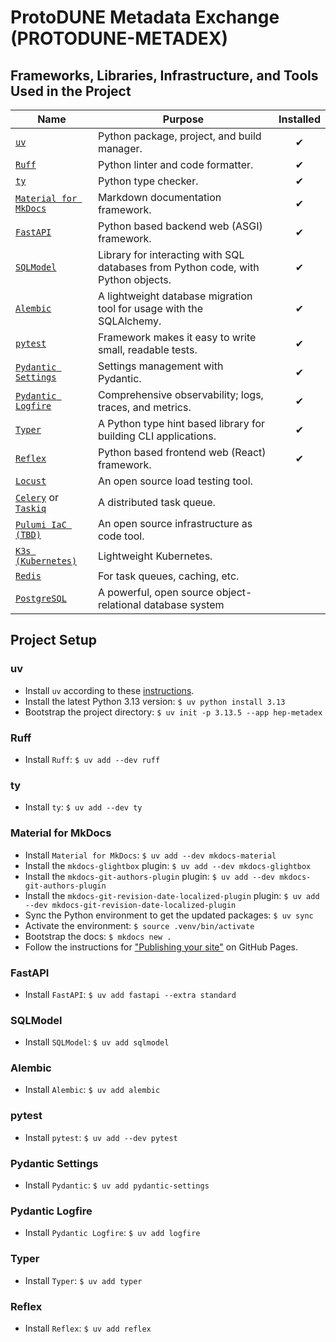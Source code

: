 # ProtoDUNE Metadata Exchange (PROTODUNE-METADEX)

## Frameworks, Libraries, Infrastructure, and Tools Used in the Project

| Name                                                                                                              | Purpose                                                                           | Installed |
| ----------------------------------------------------------------------------------------------------------------- | --------------------------------------------------------------------------------- | :-------: |
| [`uv`](https://docs.astral.sh/uv/)                                                                                | Python package, project, and build manager.                                       |     ✔     |
| [`Ruff`](https://docs.astral.sh/ruff/)                                                                            | Python linter and code formatter.                                                 |     ✔     |
| [`ty`](https://docs.astral.sh/ty/)                                                                                | Python type checker.                                                              |     ✔     |
| [`Material for MkDocs`](https://squidfunk.github.io/mkdocs-material/)                                             | Markdown documentation framework.                                                 |     ✔     |
| [`FastAPI`](https://fastapi.tiangolo.com/)                                                                        | Python based backend web (ASGI) framework.                                        |     ✔     |
| [`SQLModel`](https://sqlmodel.tiangolo.com/)                                                                      | Library for interacting with SQL databases from Python code, with Python objects. |     ✔     |
| [`Alembic`](https://alembic.sqlalchemy.org/en/latest/)                                                            | A lightweight database migration tool for usage with the SQLAlchemy.              |     ✔     |
| [`pytest`](https://docs.pytest.org/en/stable/)                                                                    | Framework makes it easy to write small, readable tests.                           |     ✔     |
| [`Pydantic Settings`](https://docs.pydantic.dev/latest/concepts/pydantic_settings/)                               | Settings management with Pydantic.                                                |     ✔     |
| [`Pydantic Logfire`](https://pydantic.dev/logfire)                                                                | Comprehensive observability; logs, traces, and metrics.                           |     ✔     |
| [`Typer`](https://typer.tiangolo.com/)                                                                            | A Python type hint based library for building CLI applications.                   |     ✔     |
| [`Reflex`](https://reflex.dev/)                                                                                   | Python based frontend web (React) framework.                                      |     ✔     |
| [`Locust`](https://locust.io/)                                                                                    | An open source load testing tool.                                                 |           |
| [`Celery`](https://https://docs.celeryq.dev/en/stable/index.html) or [`Taskiq`](https://taskiq-python.github.io/) | A distributed task queue.                                                         |           |
| [`Pulumi IaC (TBD)`](https://www.pulumi.com/docs/iac/)                                                            | An open source infrastructure as code tool.                                       |           |
| [`K3s (Kubernetes)`](https://k3s.io/)                                                                             | Lightweight Kubernetes.                                                           |           |
| [`Redis`](https://redis.io/)                                                                                      | For task queues, caching, etc.                                                    |           |
| [`PostgreSQL`](https://www.postgresql.org/)                                                                       | A powerful, open source object-relational database system                         |           |

## Project Setup

### uv

- Install `uv` according to these [instructions](https://docs.astral.sh/uv/getting-started/installation/).
- Install the latest Python 3.13 version: `$ uv python install 3.13`
- Bootstrap the project directory: `$ uv init -p 3.13.5 --app hep-metadex`

### Ruff

- Install `Ruff`: `$ uv add --dev ruff`

### ty

- Install `ty`: `$ uv add --dev ty`

### Material for MkDocs

- Install `Material for MkDocs`: `$ uv add --dev mkdocs-material`
- Install the `mkdocs-glightbox` plugin: `$ uv add --dev mkdocs-glightbox`
- Install the `mkdocs-git-authors-plugin` plugin: `$ uv add --dev mkdocs-git-authors-plugin`
- Install the `mkdocs-git-revision-date-localized-plugin` plugin: `$ uv add --dev mkdocs-git-revision-date-localized-plugin`
- Sync the Python environment to get the updated packages: `$ uv sync`
- Activate the environment: `$ source .venv/bin/activate`
- Bootstrap the docs: `$ mkdocs new .`
- Follow the instructions for ["Publishing your site"](https://squidfunk.github.io/mkdocs-material/publishing-your-site/) on GitHub Pages.

### FastAPI

- Install `FastAPI`: `$ uv add fastapi --extra standard`

### SQLModel

- Install `SQLModel`: `$ uv add sqlmodel`

### Alembic

- Install `Alembic`: `$ uv add alembic`

### pytest

- Install `pytest`: `$ uv add --dev pytest`

### Pydantic Settings

- Install `Pydantic`: `$ uv add pydantic-settings`

### Pydantic Logfire

- Install `Pydantic Logfire`: `$ uv add logfire`

### Typer

- Install `Typer`: `$ uv add typer`

### Reflex

- Install `Reflex`: `$ uv add reflex`
